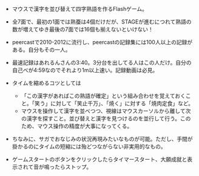 - マウスで漢字を並び替えて四字熟語を作るFlashゲーム。
- 全7面で、最初の1面では熟蚕は4個だけだが、STAGEが進むにつれて熟語の数が増えてゆき最後の7面では16個も揃えないといけない！

- peercastで2010-2012に流行し、peercastの記録集には100人以上の記録がある。自分もその一人。
- 最速記録はあれるんさんの3:40。3分台を出してる人はこの人だけ。自分の自己べが4:59なのでそれより1m以上速い。記録動画は必見。

- タイムを縮めるコツとしては
  - 「この漢字があればこの熟語が確定」という組み合わせを覚えておくこと。「笑う」に対して「笑止千万」、「焼く」に対する「焼肉定食」など。
  - マウスを操作して漢字を並べつつ、視線はマウスカーソルから離して次の漢字を探すこと。並び替えと漢字を見つけるのを並行して行う。このため、マウス操作の精度が大事になってくる。
- ちなみに、サガでおなじみの状況再現みたいなものが可能。ただし、手間が掛かるのにタイムの短縮には殆どつながらない非実用的なもの。

- ゲームスタートのボタンをクリックしたらタイマースタート、大願成就と表示されて音が鳴ったらストップ。

